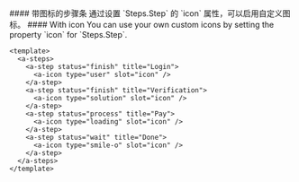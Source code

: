 <cn>
#### 带图标的步骤条
通过设置 `Steps.Step` 的 `icon` 属性，可以启用自定义图标。
</cn>

<us>
#### With icon
You can use your own custom icons by setting the property `icon` for `Steps.Step`.
</us>

```tpl
<template>
  <a-steps>
    <a-step status="finish" title="Login">
      <a-icon type="user" slot="icon" />
    </a-step>
    <a-step status="finish" title="Verification">
      <a-icon type="solution" slot="icon" />
    </a-step>
    <a-step status="process" title="Pay">
      <a-icon type="loading" slot="icon" />
    </a-step>
    <a-step status="wait" title="Done">
      <a-icon type="smile-o" slot="icon" />
    </a-step>
  </a-steps>
</template>
```
